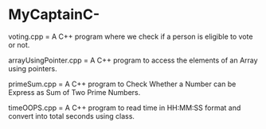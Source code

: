 # MyCaptainC-
voting.cpp = A C++ program where we check if a person is eligible to vote or not. 

arrayUsingPointer.cpp = A C++ program to access the elements of an Array using pointers.

primeSum.cpp = A C++ program to Check Whether a Number can be Express as Sum of Two Prime Numbers.

timeOOPS.cpp = A C++ program to read time in HH:MM:SS format and convert into total seconds using class.
